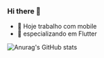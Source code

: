 ### Hi there 👋

- 🔭 Hoje trabalho com mobile
- 🌱 especializando em Flutter


  
![Anurag's GitHub stats](https://github-readme-stats.vercel.app/api?username=williampiresse&show_icons=true&theme=radical)
